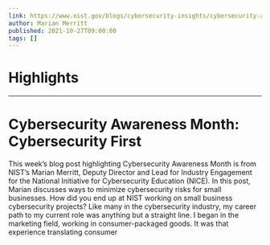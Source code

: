 ```yaml
---
link: https://www.nist.gov/blogs/cybersecurity-insights/cybersecurity-awareness-month-cybersecurity-first
author: Marian Merritt
published: 2021-10-27T09:00:00
tags: []
---
```

# Highlights


---
# Cybersecurity Awareness Month: Cybersecurity First
This week’s blog post highlighting Cybersecurity Awareness Month is from NIST’s Marian Merritt, Deputy Director and Lead for Industry Engagement for the National Initiative for Cybersecurity Education (NICE). In this post, Marian discusses ways to minimize cybersecurity risks for small businesses. How did you end up at NIST working on small business cybersecurity projects? Like many in the cybersecurity industry, my career path to my current role was anything but a straight line. I began in the marketing field, working in consumer-packaged goods. It was that experience translating consumer